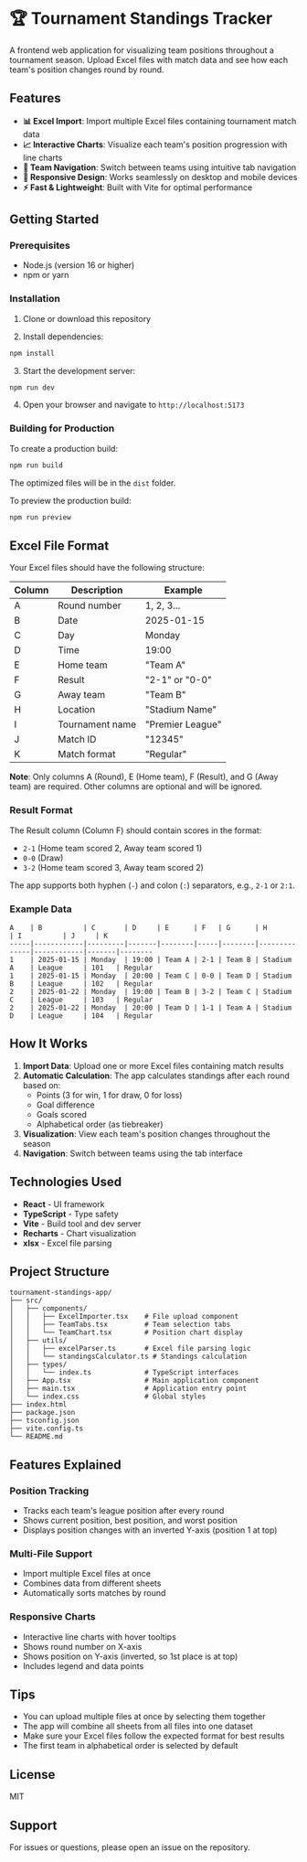 # 🏆 Tournament Standings Tracker

A frontend web application for visualizing team positions throughout a tournament season. Upload Excel files with match data and see how each team's position changes round by round.

## Features

- **📊 Excel Import**: Import multiple Excel files containing tournament match data
- **📈 Interactive Charts**: Visualize each team's position progression with line charts
- **🔄 Team Navigation**: Switch between teams using intuitive tab navigation
- **📱 Responsive Design**: Works seamlessly on desktop and mobile devices
- **⚡ Fast & Lightweight**: Built with Vite for optimal performance

## Getting Started

### Prerequisites

- Node.js (version 16 or higher)
- npm or yarn

### Installation

1. Clone or download this repository

2. Install dependencies:
```bash
npm install
```

3. Start the development server:
```bash
npm run dev
```

4. Open your browser and navigate to `http://localhost:5173`

### Building for Production

To create a production build:

```bash
npm run build
```

The optimized files will be in the `dist` folder.

To preview the production build:

```bash
npm run preview
```

## Excel File Format

Your Excel files should have the following structure:

| Column | Description | Example |
|--------|-------------|---------|
| A | Round number | 1, 2, 3... |
| B | Date | 2025-01-15 |
| C | Day | Monday |
| D | Time | 19:00 |
| E | Home team | "Team A" |
| F | Result | "2-1" or "0-0" |
| G | Away team | "Team B" |
| H | Location | "Stadium Name" |
| I | Tournament name | "Premier League" |
| J | Match ID | "12345" |
| K | Match format | "Regular" |

**Note**: Only columns A (Round), E (Home team), F (Result), and G (Away team) are required. Other columns are optional and will be ignored.

### Result Format

The Result column (Column F) should contain scores in the format:
- `2-1` (Home team scored 2, Away team scored 1)
- `0-0` (Draw)
- `3-2` (Home team scored 3, Away team scored 2)

The app supports both hyphen (`-`) and colon (`:`) separators, e.g., `2-1` or `2:1`.

### Example Data

```
A    | B          | C       | D     | E      | F   | G      | H            | I          | J     | K
-----|------------|---------|-------|--------|-----|--------|--------------|------------|-------|--------
1    | 2025-01-15 | Monday  | 19:00 | Team A | 2-1 | Team B | Stadium A    | League     | 101   | Regular
1    | 2025-01-15 | Monday  | 20:00 | Team C | 0-0 | Team D | Stadium B    | League     | 102   | Regular
2    | 2025-01-22 | Monday  | 19:00 | Team B | 3-2 | Team C | Stadium C    | League     | 103   | Regular
2    | 2025-01-22 | Monday  | 20:00 | Team D | 1-1 | Team A | Stadium D    | League     | 104   | Regular
```

## How It Works

1. **Import Data**: Upload one or more Excel files containing match results
2. **Automatic Calculation**: The app calculates standings after each round based on:
   - Points (3 for win, 1 for draw, 0 for loss)
   - Goal difference
   - Goals scored
   - Alphabetical order (as tiebreaker)
3. **Visualization**: View each team's position changes throughout the season
4. **Navigation**: Switch between teams using the tab interface

## Technologies Used

- **React** - UI framework
- **TypeScript** - Type safety
- **Vite** - Build tool and dev server
- **Recharts** - Chart visualization
- **xlsx** - Excel file parsing

## Project Structure

```
tournament-standings-app/
├── src/
│   ├── components/
│   │   ├── ExcelImporter.tsx    # File upload component
│   │   ├── TeamTabs.tsx         # Team selection tabs
│   │   └── TeamChart.tsx        # Position chart display
│   ├── utils/
│   │   ├── excelParser.ts       # Excel file parsing logic
│   │   └── standingsCalculator.ts # Standings calculation
│   ├── types/
│   │   └── index.ts             # TypeScript interfaces
│   ├── App.tsx                  # Main application component
│   ├── main.tsx                 # Application entry point
│   └── index.css                # Global styles
├── index.html
├── package.json
├── tsconfig.json
├── vite.config.ts
└── README.md
```

## Features Explained

### Position Tracking
- Tracks each team's league position after every round
- Shows current position, best position, and worst position
- Displays position changes with an inverted Y-axis (position 1 at top)

### Multi-File Support
- Import multiple Excel files at once
- Combines data from different sheets
- Automatically sorts matches by round

### Responsive Charts
- Interactive line charts with hover tooltips
- Shows round number on X-axis
- Shows position on Y-axis (inverted, so 1st place is at top)
- Includes legend and data points

## Tips

- You can upload multiple files at once by selecting them together
- The app will combine all sheets from all files into one dataset
- Make sure your Excel files follow the expected format for best results
- The first team in alphabetical order is selected by default

## License

MIT

## Support

For issues or questions, please open an issue on the repository.
